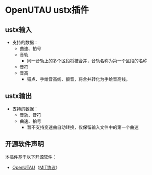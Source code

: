 # OpenUTAU ustx插件

## ustx输入
* 支持的数据：
  * 曲速、拍号
  * 音轨
    * 同一音轨上的多个区段将被合并，音轨名称为第一个区段的名称
  * 音符
  * 音高
    * 锚点、手绘音高线、颤音，将合并转化为手绘音高线。

## ustx输出
* 支持的数据：
  * 音轨、音符
  * 曲速、拍号
    * 暂不支持变速曲自动转换，仅保留输入文件中的第一个曲速

## 开源软件声明
本插件基于以下开源软件：
* [OpenUTAU](https://github.com/stakira/OpenUtau)（[MIT协议](https://github.com/stakira/OpenUtau/blob/master/LICENSE.txt)）